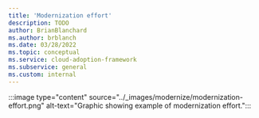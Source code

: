 ```yaml
---
title: 'Modernization effort'
description: TODO
author: BrianBlanchard
ms.author: brblanch
ms.date: 03/28/2022
ms.topic: conceptual
ms.service: cloud-adoption-framework
ms.subservice: general
ms.custom: internal
---
```


<!--slide 46-->

:::image type="content" source="../_images/modernize/modernization-effort.png" alt-text="Graphic showing example of modernization effort.":::
